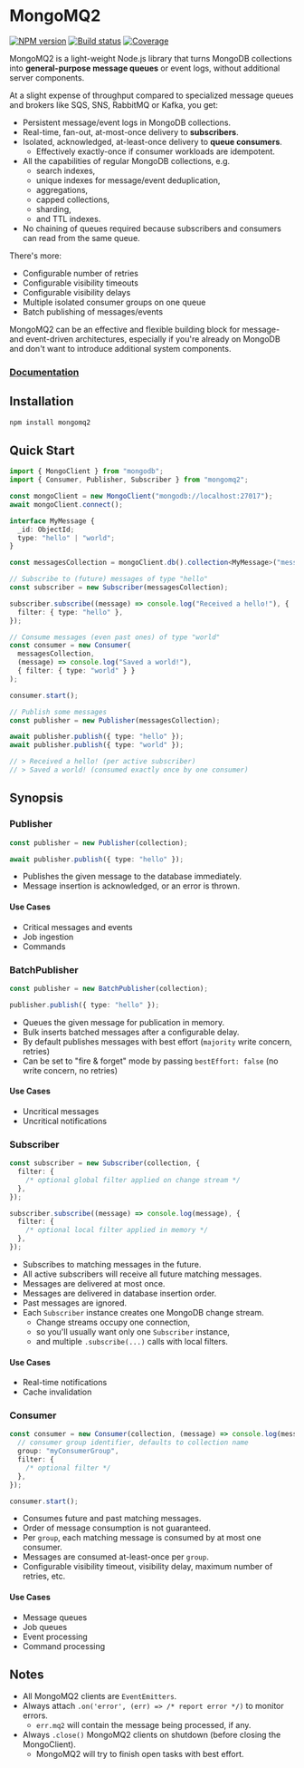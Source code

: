 # MongoMQ2

[![NPM version](https://img.shields.io/npm/v/mongomq2?style=flat-square)](https://www.npmjs.com/package/mongomq2)
[![Build status](https://img.shields.io/github/workflow/status/morris/mongomq2/Pipeline?style=flat-square)](https://github.com/morris/mongomq2/actions)
[![Coverage](https://img.shields.io/codecov/c/github/morris/mongomq2?style=flat-square&token=5GBOZPEJW0)](https://app.codecov.io/gh/morris/mongomq2)

MongoMQ2 is a light-weight Node.js library that turns MongoDB collections into
**general-purpose message queues** or event logs,
without additional server components.

At a slight expense of throughput compared to specialized
message queues and brokers like SQS, SNS, RabbitMQ or Kafka, you get:

- Persistent message/event logs in MongoDB collections.
- Real-time, fan-out, at-most-once delivery to **subscribers**.
- Isolated, acknowledged, at-least-once delivery to **queue consumers**.
  - Effectively exactly-once if consumer workloads are idempotent.
- All the capabilities of regular MongoDB collections, e.g.
  - search indexes,
  - unique indexes for message/event deduplication,
  - aggregations,
  - capped collections,
  - sharding,
  - and TTL indexes.
- No chaining of queues required because subscribers and consumers can read from the same queue.

There's more:

- Configurable number of retries
- Configurable visibility timeouts
- Configurable visibility delays
- Multiple isolated consumer groups on one queue
- Batch publishing of messages/events

MongoMQ2 can be an effective and flexible building block for
message- and event-driven architectures,
especially if you're already on MongoDB
and don't want to introduce additional system components.

### [Documentation](https://morris.github.io/mongomq2)

## Installation

```sh
npm install mongomq2
```

## Quick Start

```ts
import { MongoClient } from "mongodb";
import { Consumer, Publisher, Subscriber } from "mongomq2";

const mongoClient = new MongoClient("mongodb://localhost:27017");
await mongoClient.connect();

interface MyMessage {
  _id: ObjectId;
  type: "hello" | "world";
}

const messagesCollection = mongoClient.db().collection<MyMessage>("messages");

// Subscribe to (future) messages of type "hello"
const subscriber = new Subscriber(messagesCollection);

subscriber.subscribe((message) => console.log("Received a hello!"), {
  filter: { type: "hello" },
});

// Consume messages (even past ones) of type "world"
const consumer = new Consumer(
  messagesCollection,
  (message) => console.log("Saved a world!"),
  { filter: { type: "world" } }
);

consumer.start();

// Publish some messages
const publisher = new Publisher(messagesCollection);

await publisher.publish({ type: "hello" });
await publisher.publish({ type: "world" });

// > Received a hello! (per active subscriber)
// > Saved a world! (consumed exactly once by one consumer)
```

## Synopsis

### Publisher

```ts
const publisher = new Publisher(collection);

await publisher.publish({ type: "hello" });
```

- Publishes the given message to the database immediately.
- Message insertion is acknowledged, or an error is thrown.

#### Use Cases

- Critical messages and events
- Job ingestion
- Commands

### BatchPublisher

```ts
const publisher = new BatchPublisher(collection);

publisher.publish({ type: "hello" });
```

- Queues the given message for publication in memory.
- Bulk inserts batched messages after a configurable delay.
- By default publishes messages with best effort (`majority` write concern, retries)
- Can be set to "fire & forget" mode by passing `bestEffort: false` (no write concern, no retries)

#### Use Cases

- Uncritical messages
- Uncritical notifications

### Subscriber

```ts
const subscriber = new Subscriber(collection, {
  filter: {
    /* optional global filter applied on change stream */
  },
});

subscriber.subscribe((message) => console.log(message), {
  filter: {
    /* optional local filter applied in memory */
  },
});
```

- Subscribes to matching messages in the future.
- All active subscribers will receive all future matching messages.
- Messages are delivered at most once.
- Messages are delivered in database insertion order.
- Past messages are ignored.
- Each `Subscriber` instance creates one MongoDB change stream.
  - Change streams occupy one connection,
  - so you'll usually want only one `Subscriber` instance,
  - and multiple `.subscribe(...)` calls with local filters.

#### Use Cases

- Real-time notifications
- Cache invalidation

### Consumer

```ts
const consumer = new Consumer(collection, (message) => console.log(message), {
  // consumer group identifier, defaults to collection name
  group: "myConsumerGroup",
  filter: {
    /* optional filter */
  },
});

consumer.start();
```

- Consumes future and past matching messages.
- Order of message consumption is not guaranteed.
- Per `group`, each matching message is consumed by at most one consumer.
- Messages are consumed at-least-once per `group`.
- Configurable visibility timeout, visibility delay, maximum number of retries, etc.

#### Use Cases

- Message queues
- Job queues
- Event processing
- Command processing

## Notes

- All MongoMQ2 clients are `EventEmitters`.
- Always attach `.on('error', (err) => /* report error */)` to monitor errors.
  - `err.mq2` will contain the message being processed, if any.
- Always `.close()` MongoMQ2 clients on shutdown (before closing the MongoClient).
  - MongoMQ2 will try to finish open tasks with best effort.
